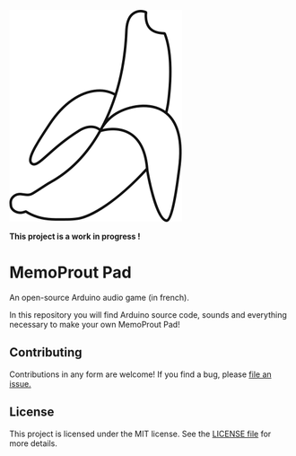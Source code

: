 ![](https://raw.githubusercontent.com/kaelhem/memoprout/master/resources/logo.svg)


**This project is a work in progress !**


# MemoProut Pad
An open-source Arduino audio game (in french).

In this repository you will find Arduino source code, sounds and everything necessary to make your own MemoProut Pad!

## Contributing

Contributions in any form are welcome! If you find a bug, please [file an issue.](https://github.com/kaelhem/memoprout/issues)

## License

This project is licensed under the MIT license. See the [LICENSE file](./LICENSE.md) for more details.
